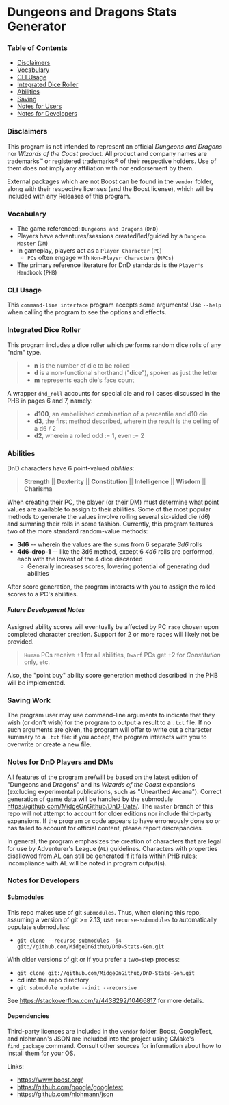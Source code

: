 # Dungeons and Dragons Stats Generator

### Table of Contents
* [Disclaimers](#disclaimers)
* [Vocabulary](#vocabulary-notes)
* [CLI Usage](#cli-usage)
* [Integrated Dice Roller](#integrated-dice-roller)
* [Abilities](#abilities)
* [Saving](#saving-work)
* [Notes for Users](#notes-for-dnd-players-and-dms)
* [Notes for Developers](#notes-for-developers)

### Disclaimers
This program is not intended to represent an official *Dungeons and Dragons* nor *Wizards of the Coast* product.
All product and company names are trademarks™ or registered trademarks® of their respective holders.
Use of them does not imply any affiliation with nor endorsement by them.

External packages which are not Boost can be found in the `vendor` folder, along with their respective licenses (and the Boost license), which will be included with any Releases of this program.

### Vocabulary
* The game referenced: `Dungeons and Dragons` (`DnD`)
* Players have adventures/sessions created/led/guided by a `Dungeon Master` (`DM`)
* In gameplay, players act as a `Player Character` (`PC`)
  * `PCs` often engage with `Non-Player Characters` (`NPCs`)
* The primary reference literature for DnD standards is the `Player's Handbook` (`PHB`)

### CLI Usage
This `command-line interface` program accepts some arguments!
Use `--help` when calling the program to see the options and effects.

### Integrated Dice Roller
This program includes a dice roller which performs random dice rolls of any "ndm" type. 
> * **n** is the number of die to be rolled
> * **d** is a non-functional shorthand ("**d**ice"), spoken as just the letter 
> * **m** represents each die's face count

A wrapper `dnd_roll` accounts for special die and roll cases discussed in the PHB in pages 6 and 7, namely:
> * **d100**, an embellished combination of a percentile and d10 die
> * **d3**, the first method described, wherein the result is the ceiling of a d6 / 2
> * **d2**, wherein a rolled odd := 1, even := 2

### Abilities
DnD characters have 6 point-valued *abilities*:
> **Strength** || **Dexterity** || **Constitution** || **Intelligence** || **Wisdom** || **Charisma**

When creating their PC, the player (or their DM) must determine what point values are available to assign to their abilities.
Some of the most popular methods to generate the values involve rolling several six-sided die (d6) and summing their rolls in some fashion.
Currently, this program features two of the more standard random-value methods:
* **3d6** -- wherein the values are the sums from 6 separate *3d6* rolls
* **4d6-drop-1** -- like the 3d6 method, except 6 *4d6* rolls are performed, each with the lowest of the 4 dice discarded
  * Generally increases scores, lowering potential of generating
  dud abilities

After score generation, the program interacts with you to assign the rolled scores to a PC's abilities.

##### Future Development Notes
Assigned ability scores will eventually be affected by PC `race` chosen upon completed character creation.
Support for 2 or more races will likely not be provided.
> `Human` PCs receive +1 for all abilities,
> `Dwarf` PCs get +2 for *Constitution* only, etc.

Also, the "point buy" ability score generation method described in the PHB will be implemented.

### Saving Work
The program user may use command-line arguments to indicate that they wish (or don't wish) for the program to output a result to a `.txt` file.
If no such arguments are given, the program will offer to write out a character summary to a `.txt` file: if you accept, the program interacts with you to overwrite or create a new file.

### Notes for DnD Players and DMs
All features of the program are/will be based on the latest edition of "Dungeons and Dragons" and its *Wizards of the Coast* expansions (excluding experimental publications, such as "Unearthed Arcana").
Correct generation of game data will be handled by the submodule https://github.com/MidgeOnGithub/DnD-Data/.
The `master` branch of this repo will not attempt to account for older editions nor include third-party expansions.
If the program or code appears to have erroneously done so or has failed to account for official content, please report discrepancies.

In general, the program emphasizes the creation of characters that are legal for use by Adventurer's League (`AL`) guidelines.
Characters with properties disallowed from AL can still be generated if it falls within PHB rules; incompliance with AL will be noted in program output(s).

### Notes for Developers
#### Submodules
This repo makes use of git `submodules`.
Thus, when cloning this repo, assuming a version of git >= 2.13, use `recurse-submodules` to automatically populate submodules:
* `git clone --recurse-submodules -j4 git://github.com/MidgeOnGithub/DnD-Stats-Gen.git`

With older versions of git or if you prefer a two-step process:
* `git clone git://github.com/MidgeOnGithub/DnD-Stats-Gen.git`
* cd into the repo directory
* `git submodule update --init --recursive`

See https://stackoverflow.com/a/4438292/10466817 for more details.
#### Dependencies
Third-party licenses are included in the `vendor` folder.
Boost, GoogleTest, and nlohmann's JSON are included into the project using CMake's `find_package` command.
Consult other sources for information about how to install them for your OS.

Links:
* https://www.boost.org/
* https://github.com/google/googletest
* https://github.com/nlohmann/json
